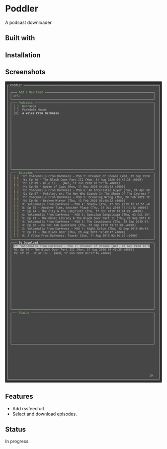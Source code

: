 # Poddler
A podcast downloader.

## Built with

## Installation

## Screenshots
![](screenshots/poddler.png)

## Features
- Add rssfeed url.
- Select and download episodes.

## Status
In progress.
